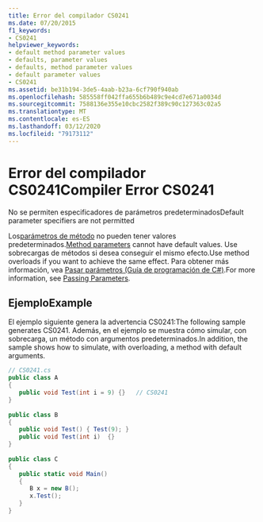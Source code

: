 ```yaml
---
title: Error del compilador CS0241
ms.date: 07/20/2015
f1_keywords:
- CS0241
helpviewer_keywords:
- default method parameter values
- defaults, parameter values
- defaults, method parameter values
- default parameter values
- CS0241
ms.assetid: be31b194-3de5-4aab-b23a-6cf790f940ab
ms.openlocfilehash: 585558ff042ffa655b6b489c9e4cd7e671a0034d
ms.sourcegitcommit: 7588136e355e10cbc2582f389c90c127363c02a5
ms.translationtype: MT
ms.contentlocale: es-ES
ms.lasthandoff: 03/12/2020
ms.locfileid: "79173112"
---
```

# <a name="compiler-error-cs0241"></a><span data-ttu-id="deea3-102">Error del compilador CS0241</span><span class="sxs-lookup"><span data-stu-id="deea3-102">Compiler Error CS0241</span></span>
<span data-ttu-id="deea3-103">No se permiten especificadores de parámetros predeterminados</span><span class="sxs-lookup"><span data-stu-id="deea3-103">Default parameter specifiers are not permitted</span></span>  
  
 <span data-ttu-id="deea3-104">Los[parámetros de método](../language-reference/keywords/method-parameters.md) no pueden tener valores predeterminados.</span><span class="sxs-lookup"><span data-stu-id="deea3-104">[Method parameters](../language-reference/keywords/method-parameters.md) cannot have default values.</span></span> <span data-ttu-id="deea3-105">Use sobrecargas de métodos si desea conseguir el mismo efecto.</span><span class="sxs-lookup"><span data-stu-id="deea3-105">Use method overloads if you want to achieve the same effect.</span></span> <span data-ttu-id="deea3-106">Para obtener más información, vea [Pasar parámetros (Guía de programación de C#)](../programming-guide/classes-and-structs/passing-parameters.md).</span><span class="sxs-lookup"><span data-stu-id="deea3-106">For more information, see [Passing Parameters](../programming-guide/classes-and-structs/passing-parameters.md).</span></span>  
  
## <a name="example"></a><span data-ttu-id="deea3-107">Ejemplo</span><span class="sxs-lookup"><span data-stu-id="deea3-107">Example</span></span>  
 <span data-ttu-id="deea3-108">El ejemplo siguiente genera la advertencia CS0241:</span><span class="sxs-lookup"><span data-stu-id="deea3-108">The following sample generates CS0241.</span></span> <span data-ttu-id="deea3-109">Además, en el ejemplo se muestra cómo simular, con sobrecarga, un método con argumentos predeterminados.</span><span class="sxs-lookup"><span data-stu-id="deea3-109">In addition, the sample shows how to simulate, with overloading, a method with default arguments.</span></span>  
  
```csharp  
// CS0241.cs  
public class A  
{  
   public void Test(int i = 9) {}   // CS0241  
}  
  
public class B  
{  
   public void Test() { Test(9); }  
   public void Test(int i)  {}  
}  
  
public class C  
{  
   public static void Main()  
   {
      B x = new B();  
      x.Test();  
   }  
}  
```
